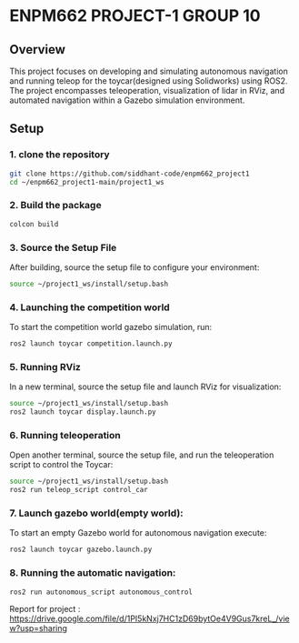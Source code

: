 # ENPM662 PROJECT-1 GROUP 10

## Overview
This project focuses on developing and simulating autonomous navigation and running teleop for the toycar(designed using Solidworks) using ROS2. The project encompasses teleoperation, visualization of lidar in RViz, and automated navigation within a Gazebo simulation environment.

## Setup
### 1. clone the repository
```bash
git clone https://github.com/siddhant-code/enpm662_project1
cd ~/enpm662_project1-main/project1_ws
```

### 2. Build the package
```bash
colcon build
```

### 3. Source the Setup File
After building, source the setup file to configure your environment:
```bash
source ~/project1_ws/install/setup.bash
```

### 4. Launching the competition world
To start the competition world gazebo simulation, run:
```bash
ros2 launch toycar competition.launch.py
```

### 5. Running RViz
In a new terminal, source the setup file and launch RViz for visualization:
```bash
source ~/project1_ws/install/setup.bash
ros2 launch toycar display.launch.py
```

### 6. Running teleoperation
Open another terminal, source the setup file, and run the teleoperation script to control the Toycar:
```bash
source ~/project1_ws/install/setup.bash
ros2 run teleop_script control_car
```

### 7. Launch gazebo world(empty world):
To start an empty Gazebo world for autonomous navigation execute:
```bash
ros2 launch toycar gazebo.launch.py
```

### 8. Running the automatic navigation:
```bash
ros2 run autonomous_script autonomous_control

```

Report for project : https://drive.google.com/file/d/1PI5kNxj7HC1zD69bytOe4V9Gus7kreL_/view?usp=sharing
